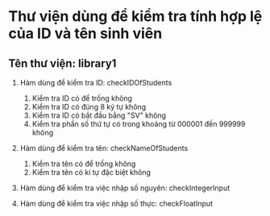 # Thư viện dùng để kiểm tra tính hợp lệ của ID và tên sinh viên

## Tên thư viện: library1

1. Hàm dùng để kiểm tra ID: checkIDOfStudents
    1. Kiểm tra ID có để trống không
    2. Kiểm tra ID có đúng 8 ký tự không
    3. Kiểm tra ID có bắt đầu bằng "SV" không
    4. Kiểm tra phần số thứ tự có trong khoảng từ 000001 đến 999999 không

2. Hàm dùng để kiểm tra tên: checkNameOfStudents
    1. Kiểm tra tên có để trống không
    2. Kiểm tra tên có kí tự đặc biệt không

3. Hàm dùng để kiểm tra việc nhập số nguyên: checkIntegerInput

4. Hàm dùng để kiểm tra việc nhập số thực: checkFloatInput
